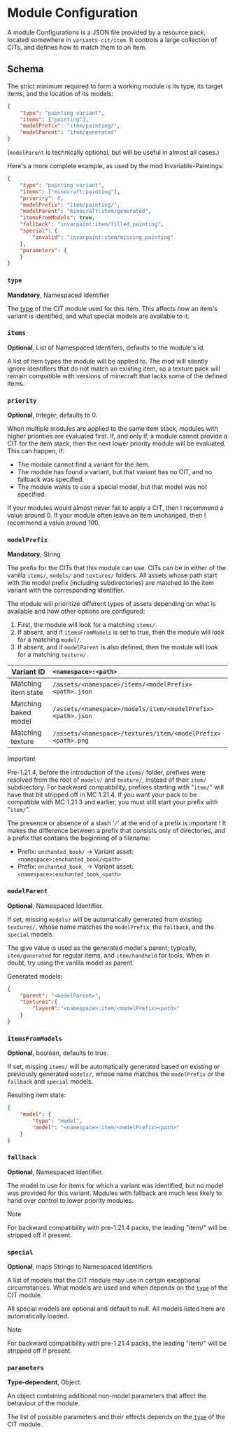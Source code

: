 # Module Configuration

A module Configurations is a JSON file provided by a resource pack, located somewhere in `variants-cit/item`. It controls a large collection of CITs, and defines how to match them to an item.

## Schema
The strict minimum required to form a working module is its type, its target items, and the location of its models:

```json
{
	"type": "painting_variant",
	"items": ["painting"],
	"modelPrefix": "item/painting/",
	"modelParent": "item/generated"
}
```

(`modelParent` is technically optional, but will be useful in almost all cases.)

Here's a more complete example, as used by the mod Invariable-Paintings:

```json
{
	"type": "painting_variant",
	"items": ["minecraft:painting"],
	"priority": 0,
	"modelPrefix": "item/painting/",
	"modelParent": "minecraft:item/generated",
	"itemsFromModels": true,
	"fallback": "invarpaint:item/filled_painting",
	"special": {
		"invalid": "invarpaint:item/missing_painting"
	},
	"parameters": {
	}
}
```

### `type`
**Mandatory**, Namespaced Identifier

The [type](Module-Types) of the CIT module used for this item. This affects how an item's variant is identified, and what special models are available to it.

### `items`
**Optional**, List of Namespaced Identifers, defaults to the module's id.

A list of item types the module will be applied to. The mod will silently ignore identifiers that do not match an existing item, so a texture pack will remain compatible with versions of minecraft that lacks some of the defined items.

### `priority`
**Optional**, Integer, defaults to 0.

When multiple modules are applied to the same item stack, modules with higher priorities are evaluated first. If, and only if, a module cannot provide a CIT for the item stack, then the next lower priority module will be evaluated. This can happen, if:
- The module cannot find a variant for the item.
- The module has found a variant, but that variant has no CIT, and no fallback was specified.
- The module wants to use a special model, but that model was not specified.

If your modules would almost never fail to apply a CIT, then I recommend a value around 0.
If your module often leave an item unchanged, then I recommend a value around 100.

### `modelPrefix`
**Mandatory**, String

The prefix for the CITs that this module can use. CITs can be in either of the vanilla `items/`, `models/` and `textures/` folders. All assets whose path start with the model prefix (including subdirectories) are matched to the item variant with the corresponding identifier.

The module will prioritize different types of assets depending on what is available and how other options are configured:
1. First, the module will look for a matching `items/`.
2. If absent, and if `itemsFromModels` is set to true, then the module will look for a matching `model/`.
3. If absent, and if `modelParent` is also defined, then the module will look for a matching `texture/`.

Variant ID           | `<namespace>:<path>`
----------------     | :-------------------
Matching item state  | `/assets/<namespace>/items/<modelPrefix><path>.json`
Matching baked model | `/assets/<namespace>/models/item/<modelPrefix><path>.json`
Matching texture     | `/assets/<namespace>/textures/item/<modelPrefix><path>.png`


> [!IMPORTANT]
>
> Pre-1.21.4, before the introduction of the `items/` folder, prefixes were resolved from the root of `models/` and `texture/`, instead of their `item/` subdirectory.
> For backward compatibility, prefixes starting with "`item/`" will have that bit stripped off in MC 1.21.4. If you want your pack to be compatible with MC 1.21.3 and earlier, you must still start your prefix with "`item/`".

The presence or absence of a slash '`/`' at the end of a prefix is important ! It makes the difference between a prefix that consists only of directories, and a prefix that contains the beginning of a filename:
- Prefix: `enchanted_book/` -> Variant asset: `<namespace>:enchanted_book/<path>`
- Prefix: `enchanted_book_` -> Variant asset: `<namespace>:enchanted_book_<path>`


### `modelParent`
**Optional**, Namespaced Identifier.

If set, missing `models/` will be automatically generated from existing `textures/`, whose name matches the `modelPrefix`, the `fallback`, and the `special` models.

The give value is used as the generated model's parent; typically, `item/generated` for regular items, and `item/handheld` for tools. When in doubt, try using the vanilla model as parent.

Generated models:
```json
{
	"parent": "<modelParent>",
	"textures":{
		"layer0":"<namespace>:item/<modelPrefix><path>"
	}
}
```

### `itemsFromModels`
**Optional**, boolean, defaults to true.

If set, missing `items/` will be automatically generated based on existing or previously generated `models/`, whose name matches the `modelPrefix` or the `fallback` and `special` models.

Resulting item state:
```json
{
	"model": {
		"type": "model",
		"model": "<namespace>:item/<modelPrefix><path>"
	}
}
```

### `fallback`
**Optional**, Namespaced Identifier.

The model to use for items for which a variant was identified, but no model was provided for this variant.
Modules with fallback are much less likely to hand over control to lower priority modules.

> [!NOTE]
>
> For backward compatibility with pre-1.21.4 packs, the leading "item/" will be stripped off if present.


### `special`
**Optional**, maps Strings to Namespaced Identifiers.

A list of models that the CIT module may use in certain exceptional circumstances. What models are used and when depends on the [`type`](Module-Types) of the CIT module.

All special models are optional and default to null.
All models listed here are automatically loaded.

> [!NOTE]
>
> For backward compatibility with pre-1.21.4 packs, the leading "item/" will be stripped off if present.


### `parameters`
**Type-dependent**, Object.

An object containing additional non-model parameters that affect the behaviour of the module.

The list of possible parameters and their effects depends on the [`type`](Module-Types) of the CIT module.
